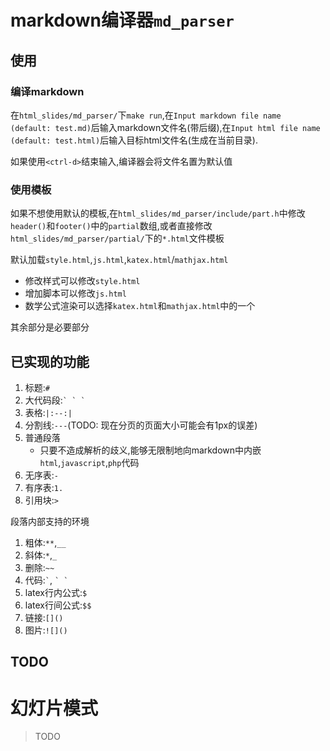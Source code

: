 # markdown编译器`md_parser`

## 使用

### 编译markdown

在`html_slides/md_parser/`下`make run`,在`Input markdown file name (default: test.md)`后输入markdown文件名(带后缀),在`Input html file name (default: test.html)`后输入目标html文件名(生成在当前目录).

如果使用`<ctrl-d>`结束输入,编译器会将文件名置为默认值

### 使用模板

如果不想使用默认的模板,在`html_slides/md_parser/include/part.h`中修改`header()`和`footer()`中的`partial`数组,或者直接修改`html_slides/md_parser/partial/`下的`*.html`文件模板

默认加载`style.html`,`js.html`,`katex.html`/`mathjax.html`

 - 修改样式可以修改`style.html`
 - 增加脚本可以修改`js.html`
 - 数学公式渲染可以选择`katex.html`和`mathjax.html`中的一个

其余部分是必要部分

## 已实现的功能

1. 标题:`#`
2. 大代码段:`` ` ` `  ``
3. 表格:`|:--:|`
4. 分割线:`---`(TODO: 现在分页的页面大小可能会有1px的误差)
5. 普通段落
    - 只要不造成解析的歧义,能够无限制地向markdown中内嵌`html`,`javascript`,`php`代码
6. 无序表:`-`
7. 有序表:`1.`
8. 引用块:`>`

段落内部支持的环境

1. 粗体:`**`,`__`
2. 斜体:`*`,`_`
3. 删除:`~~`
4. 代码:`` ` ``, `` ` ` ``
5. latex行内公式:`$`
6. latex行间公式:`$$`
7. 链接:`[]()`
8. 图片:`![]()`

## TODO

# 幻灯片模式

> TODO
